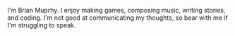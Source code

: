 I'm Brian Muprhy.
I enjoy making games, composing music, writing stories, and coding.
I'm not good at communicating my thoughts, so bear with me if I'm struggling to speak.

<!-- This is a comment. -->
